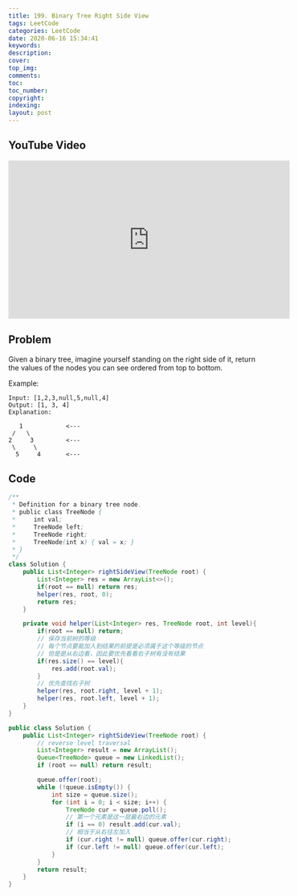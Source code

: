 ```yaml
---
title: 199. Binary Tree Right Side View
tags: LeetCode
categories: LeetCode
date: 2020-06-16 15:34:41
keywords:
description:
cover:
top_img:
comments:
toc:
toc_number:
copyright:
indexing:
layout: post
---
```


## YouTube Video

<iframe width="560" height="315" src="https://www.youtube.com/embed/nxQzcx_m700" frameborder="0" allow="accelerometer; autoplay; encrypted-media; gyroscope; picture-in-picture" allowfullscreen></iframe>

## Problem

Given a binary tree, imagine yourself standing on the right side of it, return the values of the nodes you can see ordered from top to bottom.

Example:

```
Input: [1,2,3,null,5,null,4]
Output: [1, 3, 4]
Explanation:

   1            <---
 /   \
2     3         <---
 \     \
  5     4       <---
```

## Code

```java
/**
 * Definition for a binary tree node.
 * public class TreeNode {
 *     int val;
 *     TreeNode left;
 *     TreeNode right;
 *     TreeNode(int x) { val = x; }
 * }
 */
class Solution {
    public List<Integer> rightSideView(TreeNode root) {
        List<Integer> res = new ArrayList<>();
        if(root == null) return res;
        helper(res, root, 0);
        return res;
    }

    private void helper(List<Integer> res, TreeNode root, int level){
        if(root == null) return;
        // 保存当前树的等级
        // 每个节点要能加入到结果的前提是必须属于这个等级的节点
        // 但是是从右边看，因此要优先看看右子树有没有结果
        if(res.size() == level){
            res.add(root.val);
        }
        // 优先查找右子树
        helper(res, root.right, level + 1);
        helper(res, root.left, level + 1);
    }
}
```

```java
public class Solution {
    public List<Integer> rightSideView(TreeNode root) {
        // reverse level traversal
        List<Integer> result = new ArrayList();
        Queue<TreeNode> queue = new LinkedList();
        if (root == null) return result;

        queue.offer(root);
        while (!queue.isEmpty()) {
            int size = queue.size();
            for (int i = 0; i < size; i++) {
                TreeNode cur = queue.poll();
                // 第一个元素是这一层最右边的元素
                if (i == 0) result.add(cur.val);
                // 相当于从右往左加入
                if (cur.right != null) queue.offer(cur.right);
                if (cur.left != null) queue.offer(cur.left);
            }
        }
        return result;
    }
}
```
